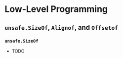 # Low-Level Programming

## `unsafe.SizeOf`, `Alignof`, and `Offsetof`

### `unsafe.SizeOf`

- TODO

